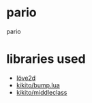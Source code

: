 # pario
pario
# libraries used
* [löve2d](https://love2d.org)
* [kikito/bump.lua](https://github.com/kikito/bump.lua)
* [kikito/middleclass](https://github.com/kikito/middleclass)
